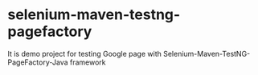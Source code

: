# selenium-maven-testng-pagefactory
It is demo project for testing Google page with Selenium-Maven-TestNG-PageFactory-Java framework
